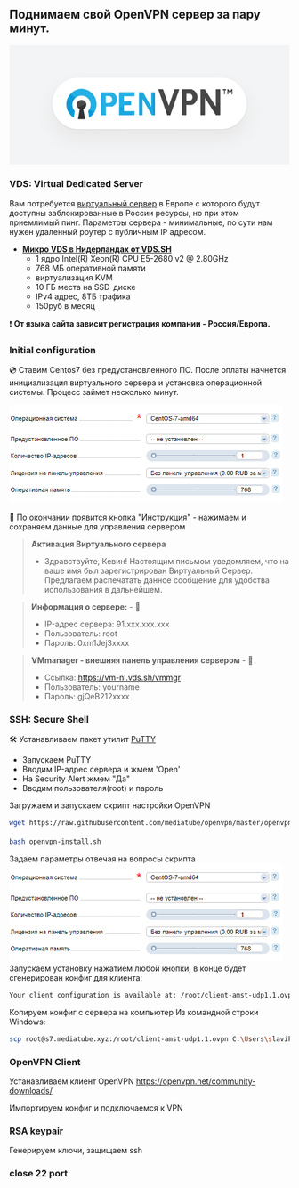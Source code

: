 ## Поднимаем свой OpenVPN сервер за пару минут.
![preview](/img/003.png)
### VDS: Virtual Dedicated Server
Вам потребуется [виртуальный сервер](https://ru.wikipedia.org/wiki/VPS) в Европе с которого будут доступны заблокированные в России ресурсы, но при этом приемлимый пинг. 
Параметры сервера - минимальные, по сути нам нужен удаленный роутер с публичным IP адресом. 

* [**Микро VDS в Нидерландах от VDS.SH**](https://vds.sh) 
  * 1 ядро Intel(R) Xeon(R) CPU E5-2680 v2 @ 2.80GHz
  * 768 МБ оперативной памяти
  * виртуализация KVM 
  * 10 ГБ места на SSD-диске
  * IPv4 адрес, 8ТБ трафика
  * 150руб в месяц
  
❗️ **От языка сайта зависит регистрация компании - Россия/Европа.**

### Initial configuration
💿 Ставим Centos7 без предустановленного ПО.
После оплаты начнется инициализация виртуального сервера и установка операционной системы.
Процесс займет несколько минут.

![startconfing](/img/002.png)

📝 По окончании появится кнопка "Инструкция" - нажимаем и сохраняем данные для управления сервером

> **Активация Виртуального сервера**
>  - Здравствуйте, Кевин!
>  Настоящим письмом уведомляем, что на ваше имя был зарегистрирован Виртуальный Сервер.
>  Предлагаем распечатать данное сообщение для удобства использования в дальнейшем.

> **Информация о cервере:** - 🔐
>   * IP-адрес сервера: 91.xxx.xxx.xxx
>   * Пользователь: root
>   * Пароль: 0xm1Jej3xxxx

> **VMmanager - внешняя панель управления сервером** - 🔐
>    - Ссылка: https://vm-nl.vds.sh/vmmgr
>    - Пользователь: yourname
>    - Пароль: gjQeB212xxxx

### SSH: Secure Shell
🛠 Устанавливаем пакет утилит [PuTTY](https://www.putty.org)

* Запускаем PuTTY
* Вводим IP-адрес сервера и жмем 'Open'
* На Security Alert жмем "Да"
* Вводим пользователя(root) и пароль

Загружаем и запускаем скрипт настройки OpenVPN
```bash 
wget https://raw.githubusercontent.com/mediatube/openvpn/master/openvpn-install.sh

bash openvpn-install.sh
```
Задаем параметры отвечая на вопросы скрипта
![startconfing](/img/002.png)
Запускаем установку нажатием любой кнопки, в конце будет сгенерирован конфиг для клиента:
```bash
Your client configuration is available at: /root/client-amst-udp1.1.ovpn
```
Копируем конфиг с сервера на компьютер
Из командной строки Windows:
```bash
scp root@s7.mediatube.xyz:/root/client-amst-udp1.1.ovpn C:\Users\slavikmipt
```
### OpenVPN Client
Устанавливаем клиент OpenVPN
https://openvpn.net/community-downloads/

Импортируем конфиг и подключаемся к VPN

### RSA keypair
Генерируем ключи, защищаем ssh

### close 22 port
